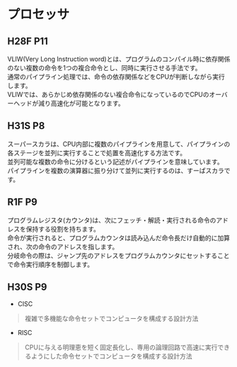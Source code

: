 # プロセッサ
## H28F P11
VLIW(Very Long Instruction word)とは、プログラムのコンパイル時に依存関係のない複数の命令を1つの複合命令とし、同時に実行させる手法です。  
通常のパイプライン処理では、命令の依存関係などをCPUが判断しながら実行します。  
VLIWでは、あらかじめ依存関係のない複合命令になっているのでCPUのオーバーヘッドが減り高速化が可能となります。

## H31S P8
スーパースカラは、CPU内部に複数のパイプラインを用意して、パイプラインの各ステージを並列に実行することで処置を高速化する方法です。  
並列可能な複数の命令に分けるという記述がパイプラインを意味しています。  
パイプラインを複数の演算器に振り分けて並列に実行するのは、すーぱスカラです。

## R1F P9
プログラムレジスタ(カウンタ)は、次にフェッチ・解読・実行される命令のアドレスを保持する役割を持ちます。  
命令が実行されると、プログラムカウンタは読み込んだ命令長だけ自動的に加算され、次の命令のアドレスを指します。  
分岐命令の際は、ジャンプ先のアドレスをプログラムカウンタにセットすることで命令実行順序を制御します。

## H30S P9
- CISC
> 複雑で多機能な命令セットでコンピュータを構成する設計方法
- RISC
> CPUに与える明理恵を短く固定長化し、専用の論理回路で高速に実行できるようにした命令セットでコンピュータを構成する設計方法
